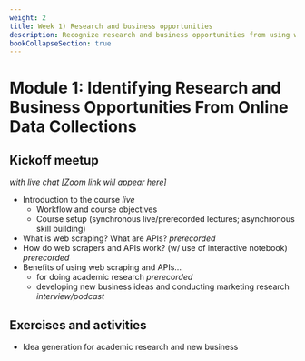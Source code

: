 ```yaml
---
weight: 2
title: Week 1) Research and business opportunities
description: Recognize research and business opportunities from using web data, and learn how to assess a website or API for data availability before retrieval.
bookCollapseSection: true
---
```


# Module 1: Identifying Research and Business Opportunities From Online Data Collections

## Kickoff meetup
*with live chat [Zoom link will appear here]*

- Introduction to the course *live*
  - Workflow and course objectives
  - Course setup (synchronous live/prerecorded lectures; asynchronous skill building)
- What is web scraping? What are APIs? *prerecorded*
- How do web scrapers and APIs work? (w/ use of interactive notebook) *prerecorded*
- Benefits of using web scraping and APIs...
  - for doing academic research *prerecorded*
  - developing new business ideas and conducting marketing research *interview/podcast*

## Exercises and activities

- Idea generation for academic research and new business

<!--
- Reading: Web scraping workflow

- Self-study
  - Readings
    - Web scraping article Hannes/Johannes/Abhi/Andrew
    - Ethics in scraping and APIs

  - Video: Assessing research fit of web scraping and APIs [recorded]


- Self study
  - sdasd
    - data enrichment (e.g., ML APIs)
    - data collection and intelligence (e.g., search; chartmetric)
    - market research (e.g., pricewatch)

-->

  <!--

  - Generate groups on the fly: academic versus business; API vs. web scraping; substantive areas in which you're interested; initial research ideas

  - Create break-out groups: 20-30m of discussion
  - Leading questions:
    - What's hot right now?
    - What are important phenomena?
    - What excites you about research?
    - Which websites do you spend a lot of time on?
    - What websites would be cool to monitor today?
    - Have you used an API before?
    - Have you stumbled upon some interesting documentation?

    - What excites you?
    - Search for websites: what do they show?
    - Search for APIs: what do they show? Are they accessible?
    - Why is it an important phenomena, whom does it affect?

  - Come back in the "big room" + quick presentation + feedback

  - The result is a board with websites, and people that are interested in it
  - Subscribe to at least 3 data sources.

  - Together with other team members, fill in the "steckbrief" of these sites

  <!--[split by academic research/ topic, vs. business): generating ideas for potential data sources / phenomena ("what's hot right now? What are important phenomena?", "what excites you about a potential area? what would be cool websites to monitor today?"

  - Discuss: in which area does it fall? are people monitoring that site already? what capture would you hope to achieve? is this more "investment in data?"/"timeliness", or more robustness? is this more a covariate or a key thing?
  -->



<!-- Hybrid teams
-->

<!--(Module 1b: Legality and Terms of Use
paper? advice?))-->
